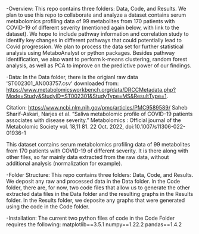 -Overview:
  This repo contains three folders: Data, Code, and Results. We plan to use this repo to collaborate and analyze 
  a dataset contains serum metabolomics profiling data of 99 metabolites from 170 patients with COVID-19 of different severity 
  (mentioned again below, with link to the dataset). We hope to include pathway information and correlation study to identify
  key changes in different pathways that could potentially lead to Covid progression. We plan to process the data set for 
  further statistical analysis using MetaboAnalyst or python packages. Besides pathway identification, we also want to perform 
  k-means clustering, random forest analysis, as well as PCA to improve on the predictive power of our findings.
  
-Data:
  In the Data folder, there is the origianl raw data 'ST002301_AN003757.csv'
  downloaded from:
  https://www.metabolomicsworkbench.org/data/DRCCMetadata.php?Mode=Study&StudyID=ST002301&StudyType=MS&ResultType=1.
  
  Citation: https://www.ncbi.nlm.nih.gov/pmc/articles/PMC9589589/ Saheb Sharif-Askari, Narjes et al. 
  “Saliva metabolomic profile of COVID-19 patients associates with disease severity.” 
  Metabolomics : Official journal of the Metabolomic Society vol. 18,11 81. 22 Oct. 2022, doi:10.1007/s11306-022-01936-1
  
  This dataset contains serum metabolomics profiling data of 99 metabolites from 170 patients with COVID-19 of different severity.
  It is there along with other files, so far mainly data extracted from the raw data, 
  without additional analysis (normalization for example).
  
-Folder Structure:
  This repo contains three folders: Data, Code, and Results. We deposit any raw and processed data in the Data folder. 
  In the Code folder, there are, for now, two code files that allow us to generate the other extracted data files in the Data folder and
  the resulting graphs in the Results folder. In the Results folder, we deposite any graphs that were generated using the code in the 
  Code folder.
  
-Installation:
  The current two python files of code in the Code Folder requires the following:
  matplotlib==3.5.1
  numpy==1.22.2
  pandas==1.4.2
